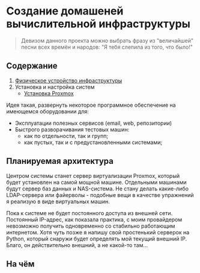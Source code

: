 # Создание домашеней вычислительной инфраструктуры

> Девизом данного проекта можно выбрать фразу из "величайшей" песни всех времён и народов: "Я тебя слепила из того, что было!"

## Содержание

1. [Физическое устройство инфраструктуры](001-phisical.md)
1. Установка и настройка систем
    * [Установка Proxmox]()

Идея такая, развернуть некоторое программное обеспечение на имеющемся оборудовании для:

* Эксплуатации полезных сервисов (email, web, репозитории)
* Быстрого разворачивания тестовых машин:
  * как по отдельности, так и групп;
  * как пустых, так и с предустановленными системами;
  
## Планируемая архитектура

Центром системы станет сервер виртуализации Proxmox, который будет установлен на самой мощной машине. Отдельными машинами будут сервер баз данных и NAS-система. Не стану делать какие-либо LDAP-сервера или файерволы - подобные вещи в качестве упражнений я реализую в виде виртуальных машин.

Пока к системе не будет постоянного доступа из внешней сети. Постоянный IP-адрес, как показала практика, с моим провайдером невозможно получить одновременно со стабильно работающим интернетом. Хотя чуть позже я напишу свой простенький серверок на Python, который снаружи будет определять мой текущий внешний IP. Благо, он действительно внешний, а не какой-то там...

## На чём

